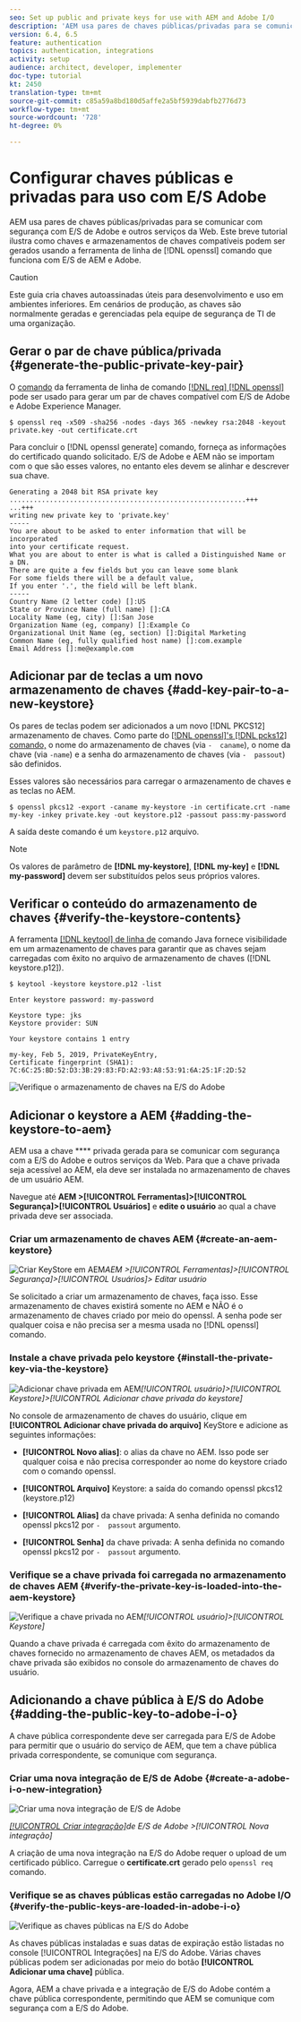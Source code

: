 ```yaml
---
seo: Set up public and private keys for use with AEM and Adobe I/O
description: 'AEM usa pares de chaves públicas/privadas para se comunicar com segurança com E/S de Adobe e outros serviços da Web. Este breve tutorial ilustra como chaves e armazenamentos de chaves compatíveis podem ser gerados usando a ferramenta de linha de comando openssl que funciona com E/S de AEM e Adobe. '
version: 6.4, 6.5
feature: authentication
topics: authentication, integrations
activity: setup
audience: architect, developer, implementer
doc-type: tutorial
kt: 2450
translation-type: tm+mt
source-git-commit: c85a59a8bd180d5affe2a5bf5939dabfb2776d73
workflow-type: tm+mt
source-wordcount: '728'
ht-degree: 0%

---
```



# Configurar chaves públicas e privadas para uso com E/S Adobe

AEM usa pares de chaves públicas/privadas para se comunicar com segurança com E/S de Adobe e outros serviços da Web. Este breve tutorial ilustra como chaves e armazenamentos de chaves compatíveis podem ser gerados usando a ferramenta de linha de [!DNL openssl] comando que funciona com E/S de AEM e Adobe.

>[!CAUTION]
>
>Este guia cria chaves autoassinadas úteis para desenvolvimento e uso em ambientes inferiores. Em cenários de produção, as chaves são normalmente geradas e gerenciadas pela equipe de segurança de TI de uma organização.

## Gerar o par de chave pública/privada {#generate-the-public-private-key-pair}

O [comando](https://www.openssl.org/docs/man1.0.2/man1/openssl.html) da ferramenta de linha de comando [[!DNL req] [!DNL openssl]](https://www.openssl.org/docs/man1.0.2/man1/req.html) pode ser usado para gerar um par de chaves compatível com E/S de Adobe e Adobe Experience Manager.

```shell
$ openssl req -x509 -sha256 -nodes -days 365 -newkey rsa:2048 -keyout private.key -out certificate.crt
```

Para concluir o [!DNL openssl generate] comando, forneça as informações do certificado quando solicitado. E/S de Adobe e AEM não se importam com o que são esses valores, no entanto eles devem se alinhar e descrever sua chave.

```
Generating a 2048 bit RSA private key
...........................................................+++
...+++
writing new private key to 'private.key'
-----
You are about to be asked to enter information that will be incorporated
into your certificate request.
What you are about to enter is what is called a Distinguished Name or a DN.
There are quite a few fields but you can leave some blank
For some fields there will be a default value,
If you enter '.', the field will be left blank.
-----
Country Name (2 letter code) []:US
State or Province Name (full name) []:CA
Locality Name (eg, city) []:San Jose
Organization Name (eg, company) []:Example Co
Organizational Unit Name (eg, section) []:Digital Marketing
Common Name (eg, fully qualified host name) []:com.example
Email Address []:me@example.com
```

## Adicionar par de teclas a um novo armazenamento de chaves {#add-key-pair-to-a-new-keystore}

Os pares de teclas podem ser adicionados a um novo [!DNL PKCS12] armazenamento de chaves. Como parte do [[!DNL openssl]'s [!DNL pcks12] comando,](https://www.openssl.org/docs/man1.0.2/man1/pkcs12.html) o nome do armazenamento de chaves (via `-  caname`), o nome da chave (via `-name`) e a senha do armazenamento de chaves (via `-  passout`) são definidos.

Esses valores são necessários para carregar o armazenamento de chaves e as teclas no AEM.

```shell
$ openssl pkcs12 -export -caname my-keystore -in certificate.crt -name my-key -inkey private.key -out keystore.p12 -passout pass:my-password
```

A saída deste comando é um `keystore.p12` arquivo.

>[!NOTE]
>
>Os valores de parâmetro de **[!DNL my-keystore]**, **[!DNL my-key]** e **[!DNL my-password]** devem ser substituídos pelos seus próprios valores.

## Verificar o conteúdo do armazenamento de chaves {#verify-the-keystore-contents}

A ferramenta [[!DNL keytool] de linha de](https://docs.oracle.com/middleware/1213/wls/SECMG/keytool-summary-appx.htm#SECMG818) comando Java fornece visibilidade em um armazenamento de chaves para garantir que as chaves sejam carregadas com êxito no arquivo de armazenamento de chaves ([!DNL keystore.p12]).

```shell
$ keytool -keystore keystore.p12 -list

Enter keystore password: my-password

Keystore type: jks
Keystore provider: SUN

Your keystore contains 1 entry

my-key, Feb 5, 2019, PrivateKeyEntry,
Certificate fingerprint (SHA1): 7C:6C:25:BD:52:D3:3B:29:83:FD:A2:93:A8:53:91:6A:25:1F:2D:52
```

![Verifique o armazenamento de chaves na E/S do Adobe](assets/set-up-public-private-keys-for-use-with-aem-and-adobe-io/adobe-io--public-keys.png)

## Adicionar o keystore a AEM {#adding-the-keystore-to-aem}

AEM usa a chave **** privada gerada para se comunicar com segurança com a E/S do Adobe e outros serviços da Web. Para que a chave privada seja acessível ao AEM, ela deve ser instalada no armazenamento de chaves de um usuário AEM.

Navegue até **AEM >[!UICONTROL Ferramentas]>[!UICONTROL Segurança]>[!UICONTROL Usuários]** e **edite o usuário** ao qual a chave privada deve ser associada.

### Criar um armazenamento de chaves AEM {#create-an-aem-keystore}

![Criar KeyStore em AEM](assets/set-up-public-private-keys-for-use-with-aem-and-adobe-io/aem--create-keystore.png)*AEM >[!UICONTROL Ferramentas]>[!UICONTROL Segurança]>[!UICONTROL Usuários]> Editar usuário*

Se solicitado a criar um armazenamento de chaves, faça isso. Esse armazenamento de chaves existirá somente no AEM e NÃO é o armazenamento de chaves criado por meio do openssl. A senha pode ser qualquer coisa e não precisa ser a mesma usada no [!DNL openssl] comando.

### Instale a chave privada pelo keystore {#install-the-private-key-via-the-keystore}

![Adicionar chave privada em AEM](assets/set-up-public-private-keys-for-use-with-aem-and-adobe-io/aem--add-private-key.png)*[!UICONTROL usuário]>[!UICONTROL Keystore]>[!UICONTROL Adicionar chave privada do keystore]*

No console de armazenamento de chaves do usuário, clique em **[!UICONTROL Adicionar chave privada do arquivo]** KeyStore e adicione as seguintes informações:

* **[!UICONTROL Novo alias]**: o alias da chave no AEM. Isso pode ser qualquer coisa e não precisa corresponder ao nome do keystore criado com o comando openssl.
* **[!UICONTROL Arquivo]** Keystore: a saída do comando openssl pkcs12 (keystore.p12)
* **[!UICONTROL Alias]** da chave privada: A senha definida no comando openssl pkcs12 por `-  passout` argumento.

* **[!UICONTROL Senha]** da chave privada: A senha definida no comando openssl pkcs12 por `-  passout` argumento.

### Verifique se a chave privada foi carregada no armazenamento de chaves AEM {#verify-the-private-key-is-loaded-into-the-aem-keystore}

![Verifique a chave privada no AEM](assets/set-up-public-private-keys-for-use-with-aem-and-adobe-io/aem--keystore.png)*[!UICONTROL usuário]>[!UICONTROL Keystore]*

Quando a chave privada é carregada com êxito do armazenamento de chaves fornecido no armazenamento de chaves AEM, os metadados da chave privada são exibidos no console do armazenamento de chaves do usuário.

## Adicionando a chave pública à E/S do Adobe {#adding-the-public-key-to-adobe-i-o}

A chave pública correspondente deve ser carregada para E/S de Adobe para permitir que o usuário do serviço de AEM, que tem a chave pública privada correspondente, se comunique com segurança.

### Criar uma nova integração de E/S de Adobe {#create-a-adobe-i-o-new-integration}

![Criar uma nova integração de E/S de Adobe](assets/set-up-public-private-keys-for-use-with-aem-and-adobe-io/adobe-io--create-new-integration.png)

*[[!UICONTROL Criar integração]](https://console.adobe.io/)de E/S de Adobe >[!UICONTROL Nova integração]*

A criação de uma nova integração na E/S do Adobe requer o upload de um certificado público. Carregue o **certificate.crt** gerado pelo `openssl req` comando.

### Verifique se as chaves públicas estão carregadas no Adobe I/O {#verify-the-public-keys-are-loaded-in-adobe-i-o}

![Verifique as chaves públicas na E/S do Adobe](assets/set-up-public-private-keys-for-use-with-aem-and-adobe-io/adobe-io--public-keys.png)

As chaves públicas instaladas e suas datas de expiração estão listadas no console [!UICONTROL Integrações] na E/S do Adobe. Várias chaves públicas podem ser adicionadas por meio do botão **[!UICONTROL Adicionar uma chave]** pública.

Agora, AEM a chave privada e a integração de E/S do Adobe contém a chave pública correspondente, permitindo que AEM se comunique com segurança com a E/S do Adobe.
